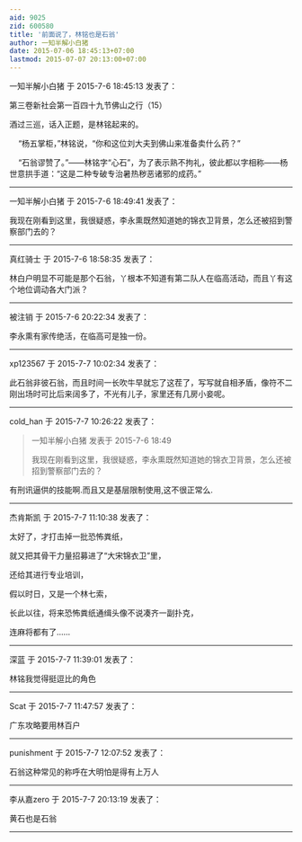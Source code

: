 ```yaml
---
aid: 9025
zid: 600580
title: '前面说了，林铭也是石翁'
author: 一知半解小白猪
date: 2015-07-06 18:45:13+07:00
lastmod: 2015-07-07 20:13:00+07:00
---
```


一知半解小白猪 于 2015-7-6 18:45:13 发表了：

第三卷新社会第一百四十九节佛山之行（15）

酒过三巡，话入正题，是林铭起来的。

    “杨五掌柜，”林铭说，“你和这位刘大夫到佛山来准备卖什么药？”

    “石翁谬赞了。”――林铭字“心石”，为了表示熟不拘礼，彼此都以字相称――杨世意拱手道：“这是二种专破专治暑热秽恶诸邪的成药。”

---------

一知半解小白猪 于 2015-7-6 18:49:41 发表了：

我现在刚看到这里，我很疑惑，李永熏既然知道她的锦衣卫背景，怎么还被招到警察部门去的？

---------

真红骑士 于 2015-7-6 18:58:35 发表了：

林白户明显不可能是那个石翁，丫根本不知道有第二队人在临高活动，而且丫有这个地位调动各大门派？

---------

被注销 于 2015-7-6 20:22:34 发表了：

李永熏有家传绝活，在临高可是独一份。

---------

xp123567 于 2015-7-7 10:02:34 发表了：

此石翁非彼石翁，而且时间一长吹牛早就忘了这茬了，写写就自相矛盾，像符不二刚出场时可比后来阔多了，不光有儿子，家里还有几房小妾呢。

---------

cold_han 于 2015-7-7 10:26:22 发表了：

> 一知半解小白猪 发表于 2015-7-6 18:49
> 
> 我现在刚看到这里，我很疑惑，李永熏既然知道她的锦衣卫背景，怎么还被招到警察部门去的？



有刑讯逼供的技能啊.而且又是基层限制使用,这不很正常么.

---------

杰肯斯凯 于 2015-7-7 11:10:38 发表了：

太好了，才打击掉一批恐怖粪纸，

就又把其骨干力量招募进了“大宋锦衣卫”里，

还给其进行专业培训，

假以时日，又是一个林七索，

长此以往，将来恐怖粪纸通缉头像不说凑齐一副扑克，

连麻将都有了……

---------

深蓝 于 2015-7-7 11:39:01 发表了：

林铭我觉得挺逗比的角色

---------

Scat 于 2015-7-7 11:47:57 发表了：

广东攻略要用林百户

---------

punishment 于 2015-7-7 12:07:52 发表了：

石翁这种常见的称呼在大明怕是得有上万人

---------

李从嘉zero 于 2015-7-7 20:13:19 发表了：

黄石也是石翁

---------

